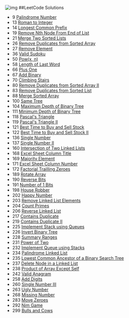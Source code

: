 ![img](https://cloud.githubusercontent.com/assets/9131176/11015659/50014db2-85a1-11e5-8b87-1f70c2929761.png)
##LeetCode Solutions

- 9 [Palindrome Number](cpp/PalindromeNumber/PalindromeNumber.md)
- 13 [Roman to Integer](cpp/RomantoInteger/RomantoInteger.md)
- 14 [Longest Common Prefix](cpp/LongestCommonPrefix/LongestCommonPrefix.md)
- 19 [Remove Nth Node From End of List](cpp/RemoveNthNodeFromEndofList/RemoveNthNodeFromEndofList.md)
- 21 [Merge Two Sorted Lists](cpp/MergeTwoSortedLists/MergeTwoSortedLists.md)
- 26 [Remove Duplicates from Sorted Array](cpp/RemoveDuplcatesfromSortedArray/RemoveDuplicatesfromSortedArray.md)
- 27 [Remove Element](cpp/RemoveElement/RemoveElement.md)
- 36 [Valid Sudoku](cpp/ValidSudoku/ValidSudoku.md)
- 50 [Pow(x, n)](cpp/Powxn/Powxn.md)
- 58 [Length of Last Word](cpp/LengthofLastWord/LengthofLastWord.md)
- 66 [Plus One](cpp/PlusOne/PlusOne.md)
- 67 [Add Binary](cpp/AddBinary/AddBinary.md)
- 70 [Climbing Stairs](cpp/ClimbingStairs/ClimbingStairs.md)
- 80 [Remove Duplicates from Sorted Array II](cpp/RemoveDuplicatesfromSortedArrayII/RemoveDuplicatesfromSortedArrayII.md)
- 83 [Remove Duplicates from Sorted List](cpp/RemoveDuplicatesfromSortedList/RemoveDuplicatesfromSortedList.md)
- 88 [Merge Sorted Array](cpp/MergeSortedArray/MergeSortedArray.md)
- 100 [Same Tree](cpp/SameTree/SameTree.md)
- 104 [Maximum Depth of Binary Tree](cpp/MaximumDepthofBinaryTree/MaximumDepthofBinaryTree.md)
- 111 [Minimum Depth of Binary Tree](cpp/MinimumDepthofBinaryTree/MinimumDepthofBinaryTree.md)
- 118 [Pascal's Triangle](cpp/PascalsTriangle/PascalsTriangle.md)
- 119 [Pascal's Triangle II](cpp/PascalsTriangleII/PascalsTriangleII.md)
- 121 [Best Time to Buy and Sell Stock](cpp/BestTimetoBuyandSellStock/BestTimetoBuyandSellStock.md)
- 122 [Best Time to Buy and Sell Stock II](cpp/BestTimetoBuyandSellStockII/BestTimetoBuyandSellStockII.md)
- 136 [Single Number](cpp/SingleNumber/SingleNumber.md)
- 137 [Single Number II](cpp/SingleNumberII/SingleNumberII.md)
- 160 [Intersection of Two Linked Lists](cpp/IntersectionofTwoLinkedLists/IntersectionofTwoLinkedLists.md)
- 168 [Excel Sheet Column Title](cpp/ExcelSheetColumnTitle/ExcelSheetColumnTitle.md)
- 169 [Majority Element](cpp/MajorityElement/MajorityElement.md)
- 171 [Excel Sheet Column Number](cpp/ExcelSheetColumnNumber/ExcelSheetColumnNumber.md)
- 172 [Factorial Trailling Zeroes](cpp/FactorialTrailingZeroes/FactorialTrailingZeroes.md)
- 189 [Rotate Array](cpp/RotateArray/RotateArray.md)
- 190 [Reverse Bits](cpp/ReverseBits/ReverseBits.md)
- 191 [Number of 1 Bits](cpp/Numberof1Bits/Numberof1Bits.md)
- 198 [House Robber](cpp/HouseRobber/HouseRobber.md)
- 202 [Happy Number](cpp/HappyNumber/HappyNumber.md)
- 203 [Remove Linked List Elements](cpp/RemoveLinkedListElements/RemoveLinkedListElements.md)
- 204 [Count Primes](cpp/CountPrimes/CountPrimes.md)
- 206 [Reverse Linked List](cpp/ReverseLinkedList/ReverseLinkedList.md)
- 217 [Contains Duplicate](cpp/ContainsDuplicate/ContainsDuplicate.md)
- 219 [Contains Duplicate II](cpp/ContainsDuplicateII/ContainsDuplicateII.md)
- 225 [Implement Stack using Queues](cpp/ImplementStackusingQueues/ImplementStackusingQueues.md)
- 226 [Invert Binary Tree](cpp/InvertBinaryTree/InvertBinaryTree.md)
- 228 [Summary Ranges](cpp/SummaryRange/SummaryRanges.md)
- 231 [Power of Two](cpp/PowerofTwo/PowerofTwo.md)
- 232 [Implement Queue using Stacks](cpp/ImplementQueueusingStacks/ImplementQueueusingStacks.md)
- 234 [Palindrome Linked List](cpp/PalindromeLinkedList/PalindromeLinkedList.md)
- 235 [Lowest Common Ancestor of a Binary Search Tree](cpp/LowestCommonAncestorofaBinarySearchTree/LowestCommonAncestorofaBinarySearchTree.md)
- 237 [Delete Node in a Linked List](cpp/DeleteNodeinaLinkedList/DeleteNodeinaLinkedList.md)
- 238 [Product of Array Except Self](cpp/ProductofArrayExceptSelf/ProductofArrayExceptSelf.md)
- 242 [Valid Anagram](cpp/ValidAnagram/ValidAnagram.md)
- 258 [Add Digits](cpp/AddDigits/AddDigits.md)
- 260 [Single Number III](cpp/SingleNumberIII/SingleNumberIII.md)
- 263 [Ugly Number](cpp/UglyNumber/UglyNumber.md)
- 268 [Missing Number](cpp/MissingNumber/MissingNumber.md)
- 283 [Move Zeroes](cpp/MoveZeroes/MoveZeroes.md)
- 292 [Nim Game](cpp/NimGame/NimGame.md)
- 299 [Bulls and Cows](cpp/BullsandCows/BullsandCows.md)
